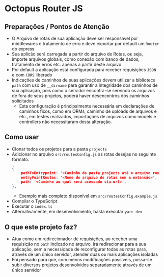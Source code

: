 # Octopus Router JS

## Preparações / Pontos de Atenção

-   O Arquivo de rotas de sua aplicação deve ser responsável por middlewares e tratamento de erro e deve exportar por default um `Router` do express
-   Sua aplicão será carregada a partir do arquivo de Rotas, ou seja, importe arquivos globais, como conexão com banco de dados, tratamento de erros etc. apenas a partir deste arquivo
-   Por default a aplicação está configurada para receber requisições `JSON` e com `CORS` liberado
-   Indicações de caminhos de suas aplicações devem utilizar a biblioteca `path` com uso de `__dirname` para garantir a integridade dos caminhos de sua aplicação, pois como o servidor encontra-se servindo os arquivos de fora de seus projetos, poderá haver desencontros dos caminhos solicitados
    -   Esta configuração é principalmente necessária em declarações de caminhos fixos, como em ORMs, caminho de uploads de arquivos e etc., em testes realizados, importações de arquivos como models e controllers não necessitaram desta alteração.

## Como usar

-   Clonar todos os projetos para a pasta `projects`
-   Adicionar no arquivo `src/routesConfig.js` as rotas desejas no seguinte formato.
    ```json
    {
        pathToEntrypoint: '<Caminho da pasta projects até o arquivo routes de sua aplicação (Não incluir a pasta projects)>',
        entryPointRoutes: '<Nome do arquivo de rotas sem a extensão>',
        path: '<Caminho ao qual será acessado via url>',
    },
    ```
    -   Exemplo mais completo disponível em `src/routesConfig.example.js`
-   Compilar o TypeScript
-   Executar o `index.ts`
-   Alternativamente, em desenvolvimento, basta executar `yarn dev`

## O que este projeto faz?

-   Atua como um redirecionador de requisições, ao receber uma requisição no `path` indicado no arquivo, irá redirecionar para a sua aplicação, sem a necessidade de reconfigurar todas as rotas para, através de um único servidor, atender duas ou mais aplicações isoladas
-   Foi pensado para que, com menos modificações possíveis, possa-se subir diversos projetos desenvolvidos separadamente através de um único servidor
